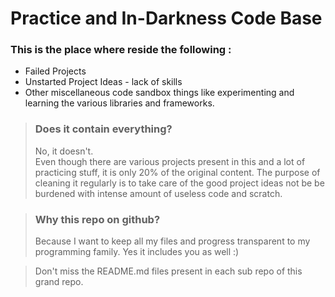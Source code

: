# Practice and In-Darkness Code Base

### This is the place where reside the following :
- Failed Projects
- Unstarted Project Ideas - lack of skills
- Other miscellaneous code sandbox things like experimenting and learning the various libraries and frameworks.

> ### Does it contain everything?
> No, it doesn't. <br> 
> Even though there are various projects present in this and a lot of practicing stuff, it is only 20% of the original content. The purpose of cleaning it regularly is to take care of the good project ideas not be be burdened with intense amount of useless code and scratch.

> ### Why this repo on github?
> Because I want to keep all my files and progress transparent to my programming family. Yes it includes you as well :)

> Don't miss the README.md files present in each sub repo of this grand repo.